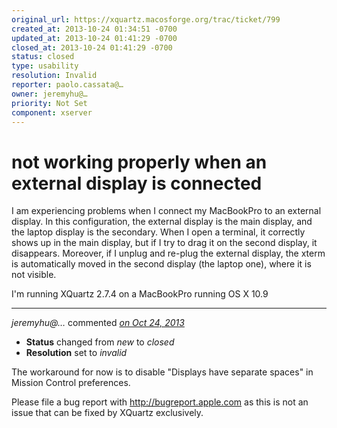 ```yaml
---
original_url: https://xquartz.macosforge.org/trac/ticket/799
created_at: 2013-10-24 01:34:51 -0700
updated_at: 2013-10-24 01:41:29 -0700
closed_at: 2013-10-24 01:41:29 -0700
status: closed
type: usability
resolution: Invalid
reporter: paolo.cassata@…
owner: jeremyhu@…
priority: Not Set
component: xserver
---
```


not working properly when an external display is connected
==========================================================


I am experiencing problems when I connect my MacBookPro to an external display. In this configuration, the external display is the main display, and the laptop display is the secondary. When I open a terminal, it correctly shows up in the main display, but if I try to drag it on the second display, it disappears. Moreover, if I unplug and re-plug the external display, the xterm is automatically moved in the second display (the laptop one), where it is not visible.

I'm running XQuartz 2.7.4 on a MacBookPro running OS X 10.9



---

*jeremyhu@…* commented *[on Oct 24, 2013](https://xquartz.macosforge.org/trac/ticket/799#comment:1 "October 24, 2013 at 1:41 AM PDT")*

-   **Status** changed from *new* to *closed*
-   **Resolution** set to *invalid*

The workaround for now is to disable "Displays have separate spaces" in Mission Control preferences.

Please file a bug report with <http://bugreport.apple.com> as this is not an issue that can be fixed by XQuartz exclusively.



